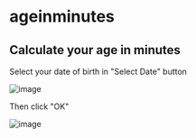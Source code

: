 # ageinminutes
Calculate your age in minutes
----------------------------------------
Select your date of birth in "Select Date" button

![image](https://user-images.githubusercontent.com/59311731/177803760-462be0f3-95c4-49ca-ab88-8fd84f59a29e.png)

Then click "OK"

![image](https://user-images.githubusercontent.com/59311731/177803825-2094a0bb-7086-4554-9616-db9de65307f8.png)
